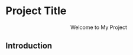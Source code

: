 # Project Title

<div style="text-align: center;">
    Welcome to My Project
</div>

## Introduction
